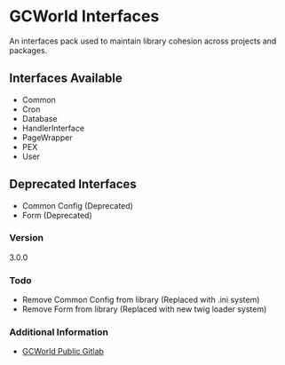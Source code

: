 # GCWorld Interfaces

An interfaces pack used to maintain library cohesion across projects and packages.

## Interfaces Available 

  - Common
  - Cron
  - Database
  - HandlerInterface
  - PageWrapper
  - PEX
  - User

## Deprecated Interfaces

  - Common Config (Deprecated)
  - Form (Deprecated)


### Version
3.0.0


### Todo

  - Remove Common Config from library (Replaced with .ini system)
  - Remove Form from library (Replaced with new twig loader system)

### Additional Information

* [GCWorld Public Gitlab](https://gitlab.konghack.com/groups/GCWorld)
